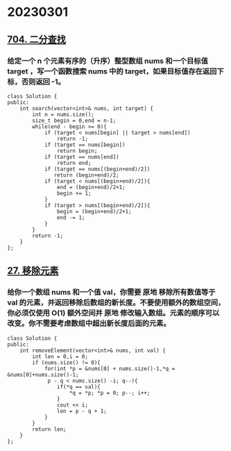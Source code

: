 # 20230301
## [704. 二分查找](https://leetcode.cn/problems/binary-search/submissions/)
### 给定一个 n 个元素有序的（升序）整型数组 nums 和一个目标值 target  ，写一个函数搜索 nums 中的 target，如果目标值存在返回下标，否则返回 -1。
```
class Solution {
public:
    int search(vector<int>& nums, int target) {
        int n = nums.size(); 
        size_t begin = 0,end = n-1; 
        while(end - begin >= 0){ 
            if (target < nums[begin] || target > nums[end])  
                return -1; 
            if (target == nums[begin]) 
                return begin; 
            if (target == nums[end]) 
                return end; 
            if (target == nums[(begin+end)/2]) 
               return (begin+end)/2; 
            if (target < nums[(begin+end)/2]){ 
                end = (begin+end)/2+1; 
                begin += 1; 
            } 
            if (target > nums[(begin+end)/2]){ 
                begin = (begin+end)/2+1; 
                end -= 1; 
            } 
        } 
        return -1; 
    }
};
```
## [27. 移除元素](https://leetcode.cn/problems/remove-element/)
### 给你一个数组 nums 和一个值 val，你需要 原地 移除所有数值等于 val 的元素，并返回移除后数组的新长度。不要使用额外的数组空间，你必须仅使用 O(1) 额外空间并 原地 修改输入数组。元素的顺序可以改变。你不需要考虑数组中超出新长度后面的元素。
```
class Solution {
public:
    int removeElement(vector<int>& nums, int val) {
        int len = 0,i = 0; 
        if (nums.size() != 0){ 
            for(int *p = &nums[0] + nums.size()-1,*q = &nums[0]+nums.size()-1;
             p - q < nums.size() -i; q--){ 
                if(*q == val){ 
                    *q = *p; *p = 0; p--; i++; 
                } 
                cout << i; 
                len = p - q + 1; 
            } 
        } 
        return len; 
    }
};
```